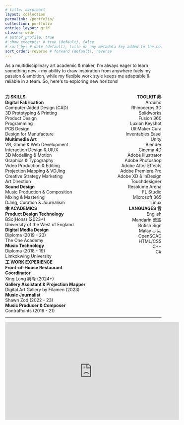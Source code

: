 ```yaml
---
# title: corproart
layout: collection
permalink: /portfolio/
collection: portfolio
entries_layout: grid
classes: wide
# author_profile: true
# show_excerpts: # true (default), false
# sort_by: # date (default), title or any metadata key added to the collection's documents
sort_order: reverse # forward (default), reverse
---
```


<!-- <style>
  /* --- Font Import --- */
  @font-face {
    font-family: 'Tuner';
    /* Adjust paths if your font files are located elsewhere or have different names */
    src: url('/assets/fonts/Tuner.woff2') format('woff2'), /* Modern Browsers */
         url('/assets/fonts/Tuner.woff') format('woff');   /* Older Browsers */
    font-weight: normal;
    font-style: normal;
  }

  /* --- Apply Tuner Font to the Resume Content --- */
  .resume-custom-font-area {
    font-family: 'Tuner', -apple-system, BlinkMacSystemFont, "Segoe UI", Roboto, "Helvetica Neue", Arial, sans-serif, "Apple Color Emoji", "Segoe UI Emoji", "Segoe UI Symbol";
    /* Add a fallback font stack */
    line-height: 1.5; /* Adjust for readability with Tuner */
  }
</style> -->
<!-- <div class="resume-custom-font-area"> -->
As a multidisciplinary art academic & maker, I'm always eager to learn something new –
my ability to draw inspiration from anywhere fuels
my passion & ambition, while my flexible work
style keeps me adaptable & reliable in a team.
So, here's to exploring new horizons!

<br>

<div style="display: flex; width: 100%; align-items: flex-start;">
  <!-- Left Column -->
  <div style="width: 55%; padding-right: 30px;">
    <strong>力 SKILLS</strong><br>
    <strong>    Digital Fabrication</strong><br>
            Computer-Aided Design (CAD)<br>
            3D Prototyping & Printing<br>
            Product Design<br>
            Programming<br>
            PCB Design<br>
            Design for Manufacture<br>
    <strong>    Multimedia Art</strong><br>
            VR, Game & Web Development<br>
            Interaction Design & UIUX<br>
            3D Modelling & Motion<br>
            Graphics & Typography<br>
            Video Production & Editing<br>
            Projection Mapping & VDJing<br>
            Creative Strategy Marketing<br>
            Art Direction<br>
    <strong>    Sound Design</strong><br>
            Music Production & Composition<br>
            Mixing & Mastering<br>
            DJing, Curation & Journalism
    <br>
    <strong>聿 ACADEMICS</strong><br>
    <strong>    Product Design Technology</strong><br>
            BSc(Hons) (2023+)<br>
            University of the West of England<br>
    <strong>    Digital Media Design</strong><br>
            Diploma (2019 - 23)<br>
            The One Academy<br>
    <strong>    Music Technology</strong><br>
            Diploma (2018 - 19)<br>
            Limkokwing University
    <br>
    <strong>工 WORK EXPERIENCE</strong><br>
    <strong>    Front-of-House Restaurant Coordinator</strong><br>
            Xing Long 興隆 (2024+)<br>
    <strong>    Gallery Assistant & Projection Mapper</strong><br>
            Digital Art Gallery by Filamen (2023)<br>
    <strong>    Music Journalist</strong><br>
            Shawn Zod (2022 - 23)<br>
    <strong>    Music Producer & Composer</strong><br>
            ContraPoints (2019 - 21)<br>
  </div>

  <!-- Right Column -->
  <div style="width: 45%; text-align: right;">
    <strong>TOOLKIT 鼎</strong><br>
        Arduino<br>
        Rhinoceros 3D<br>
        Solidworks<br>
        Fusion 360<br>
        Luxion Keyshot<br>
        UltiMaker Cura<br>
        Inventables Easel<br>
        Unity<br>
        Blender<br>
        Cinema 4D<br>
        Adobe Illustrator<br>
        Adobe Photoshop<br>
        Adobe After Effects<br>
        Adobe Premiere Pro<br>
        Adobe XD & InDesign<br>
        Touchdesigner<br>
        Resolume Arena<br>
        FL Studio<br>
        Microsoft 365<br>
        Linux
    <br>
    <strong>LANGUAGES 言</strong><br>
        English<br>
        Mandarin 華語<br>
        British Sign<br>
        Malay ساب<br>
        OpenSCAD<br>
        HTML/CSS<br>
        C++<br>
        C#
  </div>
</div>

***

<iframe width="560" height="315" src="https://www.youtube.com/embed/g9JDMQ1mcVI?si=RQnQ6qZswMxTkfUq&amp;controls=0" title="YouTube video player" frameborder="0" allow="accelerometer; autoplay; clipboard-write; encrypted-media; gyroscope; picture-in-picture; web-share" referrerpolicy="strict-origin-when-cross-origin" allowfullscreen></iframe>

